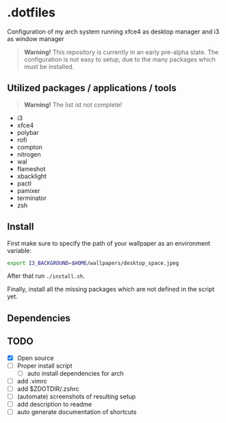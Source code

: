 # .dotfiles

Configuration of my arch system running xfce4 as desktop manager and i3 as window manager 

> __Warning!__ This repository is currently in an early pre-alpha state. The configuration is not easy to setup, due to the many packages which must be installed.

## Utilized packages / applications / tools

> __Warning!__ The list ist not complete!

- i3
- xfce4
- polybar
- rofi
- compton
- nitrogen
- wal
- flameshot
- xbacklight
- pactl
- pamixer
- terminator
- zsh

## Install

First make sure to specify the path of your wallpaper as an environment variable:

```bash
export I3_BACKGROUND=$HOME/wallpapers/desktop_space.jpeg
```

After that run `./install.sh`.

Finally, install all the missing packages which are not defined in the script yet.

## Dependencies

## TODO

- [x] Open source
- [ ] Proper install script
    - [ ] auto install dependencies for arch
- [ ] add .vimrc
- [ ] add $ZDOTDIR/.zshrc
- [ ] (automate) screenshots of resulting setup
- [ ] add description to readme
- [ ] auto generate documentation of shortcuts
